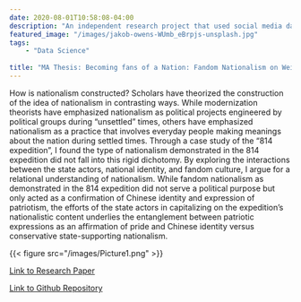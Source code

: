 ```yaml
---
date: 2020-08-01T10:58:08-04:00
description: "An independent research project that used social media data to examine how nationalism is constructed"
featured_image: "/images/jakob-owens-WUmb_eBrpjs-unsplash.jpg"
tags: 
    - "Data Science"
    
title: "MA Thesis: Becoming fans of a Nation: Fandom Nationalism on Weibo"
---
```


How is nationalism constructed? Scholars have theorized the construction of the idea of nationalism in contrasting ways. While modernization theorists have emphasized nationalism as political projects engineered by political groups during “unsettled” times, others have emphasized nationalism as a practice that involves everyday people making meanings about the nation during settled times. Through a case study of the “814 expedition”, I found the type of nationalism demonstrated in the 814 expedition did not fall into this rigid dichotomy. By exploring the interactions between the state actors, national identity, and fandom culture, I argue for a relational understanding of nationalism. While fandom nationalism as demonstrated in the 814 expedition did not serve a political purpose but only acted as a confirmation of Chinese identity and expression of patriotism, the efforts of the state actors in capitalizing on the expedition’s nationalistic content underlies the entanglement between patriotic expressions as an affirmation of pride and Chinese identity versus conservative state-supporting nationalism.  

{{< figure src="/images/Picture1.png" >}}

[Link to Research Paper](https://drive.google.com/file/d/1q9V5n2iaOt_tfi_GTSlRIa-vGHEusqsB/view?usp=sharing)

[Link to Github Repository](https://github.com/VivianQian19/Content-Analysis-2020/tree/master/final_project)